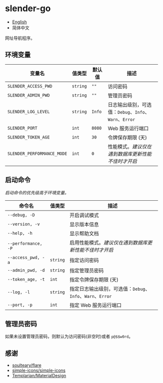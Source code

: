 # slender-go

- [English](./README.md)
- 简体中文

网址导航程序。

## 环境变量

| 变量名 | 值类型 | 默认值 | 描述 |
| --- | --- | --- | --- |
| `SLENDER_ACCESS_PWD` | `string` | `""` | 访问密码 |
| `SLENDER_ADMIN_PWD` | `string` | `""` | 管理员密码 |
| `SLENDER_LOG_LEVEL` | `string` | `Info` | 日志输出级别，可选值：`Debug`、`Info`、`Warn`、`Error` |
| `SLENDER_PORT` | `int` | `8080` | Web 服务运行端口 |
| `SLENDER_TOKEN_AGE` | `int` | `30` | 令牌保存期限 (天) |
| `SLENDER_PERFORMANCE_MODE` | `int` | `0` | 性能模式。*建议仅在遇到数据库更新性能不佳时才开启* |

## 启动命令

*启动命令的优先级高于环境变量。*

| 命令名 | 值类型 | 描述 |
| --- | --- | --- |
| `--debug, -D` || 开启调试模式 |
| `--version, -v` || 显示版本信息 |
| `--help, -h` || 显示帮助文档 |
| `--performance, -P` || 启用性能模式。*建议仅在遇到数据库更新性能不佳时才开启* |
| `--access_pwd, -a` | `string` | 指定访问密码 |
| `--admin_pwd, -d` | `string` | 指定管理员密码 |
| `--token_age, -t` | `int` | 指定令牌保存期限 (天) |
| `--log, -l` | `string` | 指定日志输出级别，可选值：`Debug`、`Info`、`Warn`、`Error` |
| `--port, -p` | `int` | 指定 Web 服务运行端口 |

## 管理员密码

如果未设置管理员密码，则默认为访问密码(非空时)或者 `p@$$w0rd`。

## 感谢

- [soulteary/flare](https://github.com/soulteary/flare)
- [simple-icons/simple-icons](https://github.com/simple-icons/simple-icons)
- [Templarian/MaterialDesign](https://github.com/Templarian/MaterialDesign)
